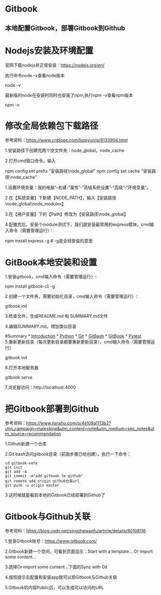 <!--
 * @Author: Lily
 * @Date: 2021-12-09 14:48:23
 * @LastEditors: Lily
 * @LastEditTime: 2021-12-13 17:35:23
-->
# Gitbook

## 本地配置Gitbook，部署Gitbook到Github

# Nodejs安装及环境配置
官网下载nodejs并正常安装：https://nodejs.org/en/

执行命令node -v查看node版本

  node -v

最新版的node在安装时同时也安装了npm,执行npm -v查看npm版本

  npm -v

# 修改全局依赖包下载路径

  参考资料：https://www.cnblogs.com/liuqiyun/p/8133904.html

1.安装路径下创建完两个空文件夹：node_global，node_cache

2.打开cmd窗口命令，输入

  npm config set prefix "安装路径\node_global"
  npm config set cache "安装路径\node_cache"

1.设置环境变量：我的电脑”-右键-“属性”-“高级系统设置”-“高级”-“环境变量”。

2.在【系统变量】下新建【NODE_PATH】，输入【安装路径\node_global\node_modules】

3.在【用户变量】下的【Path】修改为【安装路径\node_global】

4.配置完后，安装个module测试下，我们就安装最常用的express模块，cmd输入命令（需要管理运行）：

  npm install express -g     # -g是全局安装的意思

# GitBook本地安装和设置

1.安装gitbook，cmd输入命令（需要管理运行）:

  npm install gitbook-cli -g

2.创建一个文件夹，需要初始化目录，cmd输入命令（需要管理运行）:

  gitbook init

3.检查文件，生成README.md 和 SUMMARY.md文件

4.编辑SUMMARY.md，增加类似目录

  #Summary
    * [Introduction](README.md)
    * [Python](python/README.md)
    * [Git](Git/README.md)
    * [GitBash](Git/GitBash.md)
    * [GitBook](Git/GitBook.md)
    * [Pytest](Pytest/README.md)   
5.重新更新目录（每次更新目录都要重新更新目录），cmd输入命令（需要管理运行） 

  gitbook init

6.打开本地服务器

  gitbook serve

7.浏览器访问：http://localhost:4000

# 把Gitbook部署到Github

参考资料：https://www.jianshu.com/p/4e109a1113b2?utm_campaign=maleskine&utm_content=note&utm_medium=seo_notes&utm_source=recommendation

1.Github新建一个仓库

2.Git bash访问gitbook目录（前面步骤已经创建），执行一下命令：

    cd gitbook-note
    git init
    git add -A
    git commit -m"add gitbook to github"
    git remote add origin github仓库url
    git push -u origin master

3.这时候就能看到本地的Gitbook已经部署到Github了

# Gitbook与Github关联

  参考资料：https://blog.csdn.net/xingzhewanfu/article/details/80108116

1.登录Gitbook账号：https://www.gitbook.com/

2.Gitbook新建一个空间，可看到页面显示：Start with a template… Or import some content…

3.选择Or import some content…下面的Sync with Git

4.按照提示去配置和安装app就可以把Gitbook与Github关联

5.Gitbook的内容Public后，可以生成可以访问的URL